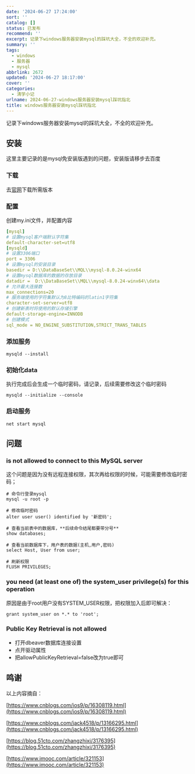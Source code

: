 ```yaml
---
date: '2024-06-27 17:24:00'
sort: ''
catalog: []
status: 已发布
recommend: ''
excerpt: 记录下windows服务器安装mysql的踩坑大全，不全的欢迎补充。
summary: ''
tags:
  - windows
  - 服务器
  - mysql
abbrlink: 2672
updated: '2024-06-27 18:17:00'
cover: ''
categories:
  - 清学小记
urlname: 2024-06-27-windows服务器安装mysql踩坑指北
title: windows服务器安装mysql踩坑指北
---
```


记录下windows服务器安装mysql的踩坑大全，不全的欢迎补充。


## 安装


这里主要记录的是mysql免安装版遇到的问题，安装版请移步去百度


### 下载


去[官网](https://dev.mysql.com/downloads/mysql/)下载所需版本


### 配置


创建my.ini文件，并配置内容


```yaml
[mysql]
# 设置mysql客户端默认字符集
default-character-set=utf8
[mysqld]
# 设置3306端口
port = 3306
# 设置mysql的安装目录
basedir = D:\\DataBaseSet\\MQL\\mysql-8.0.24-winx64
# 设置mysql数据库的数据的存放目录
datadir =  D:\\DataBaseSet\\MQL\\mysql-8.0.24-winx64\\data
# 允许最大连接数
max_connections=20
# 服务端使用的字符集默认为8比特编码的latin1字符集
character-set-server=utf8
# 创建新表时将使用的默认存储引擎
default-storage-engine=INNODB
# 创建模式
sql_mode = NO_ENGINE_SUBSTITUTION,STRICT_TRANS_TABLES
```


### 添加服务


```shell
mysqld --install
```


### 初始化data


执行完成后会生成一个临时密码，请记录，后续需要修改这个临时密码


```shell
mysqld --initialize --console
```


### 启动服务


```shell
net start mysql
```


## 问题


### is not allowed to connect to this MySQL server


这个问题是因为没有远程连接权限，其次再给权限的时候，可能需要修改临时密码；


```shell
# 命令行登录mysql
mysql -u root -p

# 修改临时密码
alter user user() identified by '新密码';

# 查看当前表中的数据库，**后续命令结尾都要带分号**
show databases;

# 查看当前数据库下，用户表的数据(主机,用户,密码)
select Host, User from user;

# 刷新权限
FLUSH PRIVILEGES;
```


### you need (at least one of) the system_user privilege(s) for this operation


原因是由于root用户没有SYSTEM_USER权限，把权限加入后即可解决：


```shell
grant system_user on *.* to 'root';
```


### Public Key Retrieval is not allowed

- 打开dbeaver数据库连接设置
- 点开驱动属性
- 把allowPublicKeyRetrieval=false改为true即可

## 鸣谢


以上内容摘自：


[https://www.cnblogs.com/ios9/p/16308119.html](https://www.cnblogs.com/ios9/p/16308119.html)


[https://www.cnblogs.com/jack4518/p/13166295.html](https://www.cnblogs.com/jack4518/p/13166295.html)


[https://blog.51cto.com/zhangzhixi/3176395](https://blog.51cto.com/zhangzhixi/3176395)


[https://www.imooc.com/article/321153](https://www.imooc.com/article/321153)

